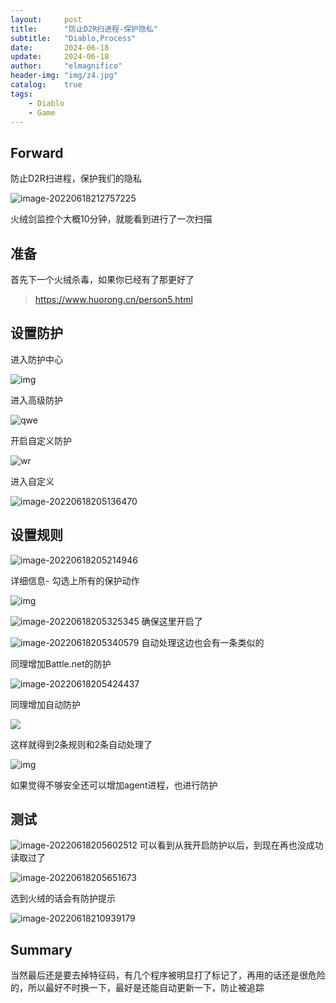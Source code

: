 ```yaml
---
layout:     post
title:      "防止D2R扫进程-保护隐私"
subtitle:   "Diablo,Process"
date:       2024-06-18
update:     2024-06-18
author:     "elmagnifico"
header-img: "img/z4.jpg"
catalog:    true
tags:
    - Diablo
    - Game
---
```


## Forward

防止D2R扫进程，保护我们的隐私

![image-20220618212757225](http://img.elmagnifico.tech:9514/static/upload/elmagnifico/202206182127288.png)

火绒剑监控个大概10分钟，就能看到进行了一次扫描



## 准备

首先下一个火绒杀毒，如果你已经有了那更好了

> https://www.huorong.cn/person5.html



## 设置防护

进入防护中心

![img](http://img.elmagnifico.tech:9514/static/upload/elmagnifico/202206182050777.png)

进入高级防护

![qwe](http://img.elmagnifico.tech:9514/static/upload/elmagnifico/202206182050559.png)

开启自定义防护

![wr](http://img.elmagnifico.tech:9514/static/upload/elmagnifico/202206182051984.png)

进入自定义

![image-20220618205136470](http://img.elmagnifico.tech:9514/static/upload/elmagnifico/202206182051519.png)

## 设置规则

![image-20220618205214946](http://img.elmagnifico.tech:9514/static/upload/elmagnifico/202206182052991.png)

详细信息- 勾选上所有的保护动作

![img](http://img.elmagnifico.tech:9514/static/upload/elmagnifico/202206182052581.png)

![image-20220618205325345](http://img.elmagnifico.tech:9514/static/upload/elmagnifico/202206182053401.png)
确保这里开启了

![image-20220618205340579](http://img.elmagnifico.tech:9514/static/upload/elmagnifico/202206182053636.png)
自动处理这边也会有一条类似的



同理增加Battle.net的防护

![image-20220618205424437](http://img.elmagnifico.tech:9514/static/upload/elmagnifico/202206182054320.png)

同理增加自动防护

![](http://img.elmagnifico.tech:9514/static/upload/elmagnifico/202206182054320.png)



这样就得到2条规则和2条自动处理了

![img](http://img.elmagnifico.tech:9514/static/upload/elmagnifico/202206182054845.png)

如果觉得不够安全还可以增加agent进程，也进行防护



## 测试

![image-20220618205602512](http://img.elmagnifico.tech:9514/static/upload/elmagnifico/202206182056557.png)
可以看到从我开启防护以后，到现在再也没成功读取过了

![image-20220618205651673](http://img.elmagnifico.tech:9514/static/upload/elmagnifico/202206182056737.png)

选到火绒的话会有防护提示

![image-20220618210939179](http://img.elmagnifico.tech:9514/static/upload/elmagnifico/202206182109215.png)



## Summary

当然最后还是要去掉特征码，有几个程序被明显打了标记了，再用的话还是很危险的，所以最好不时换一下，最好是还能自动更新一下，防止被追踪
